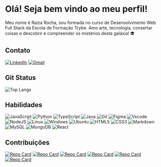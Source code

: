 
# Olá! Seja bem vindo ao meu perfil!

Meu nome é Raíza Rocha, sou formada no curso de Desenvolvimento Web Full Stack da Escola de Formação Trybe. Amo arte, tecnologia, consertar coisas e descobrir e compreender os mistérios desta galáxia! 👽

## Contato
[![LinkedIn](https://img.shields.io/badge/LinkedIn-0077B5?style=for-the-badge&logo=linkedin&logoColor=white)](https://www.linkedin.com/in/raiza-rocha/)
[![Gmail](https://img.shields.io/badge/Gmail-333333?style=for-the-badge&logo=gmail&logoColor=red)](mailto:raizarocha8@gmail.com)

## Git Status
![Top Langs](https://github-readme-stats-git-masterrstaa-rickstaa.vercel.app/api/top-langs/?username=raizarocha&layout=compact&theme=rose_pine)

## Habilidades
![JavaScript](https://img.shields.io/badge/JavaScript-F7DF1E?style=for-the-badge&logo=javascript&logoColor=black)
![Python](https://img.shields.io/badge/python-3670A0?style=for-the-badge&logo=python&logoColor=ffdd54)
![TypeScript](https://img.shields.io/badge/TypeScript-007ACC?style=for-the-badge&logo=typescript&logoColor=white)
![Java](https://img.shields.io/badge/java-%23ED8B00.svg?style=for-the-badge&logo=openjdk&logoColor=white)
![Git](https://img.shields.io/badge/GIT-E44C30?style=for-the-badge&logo=git&logoColor=white)
![Figma](https://img.shields.io/badge/Figma-696969?style=for-the-badge&logo=figma&logoColor=figma)
![Vscode](https://img.shields.io/badge/Vscode-007ACC?style=for-the-badge&logo=visual-studio-code&logoColor=white)
![NodeJS](https://img.shields.io/badge/node.js-6DA55F?style=for-the-badge&logo=node.js&logoColor=white)
![Linux](https://img.shields.io/badge/Linux-000?style=for-the-badge&logo=linux&logoColor=FCC624)
![Windows](https://img.shields.io/badge/Windows-000?style=for-the-badge&logo=windows&logoColor=2CA5E0)
![Ubuntu](https://img.shields.io/badge/Ubuntu-35495E?style=for-the-badge&logo=ubuntu&logoColor=2CA5E0)
![HTML5](https://img.shields.io/badge/HTML5-E34F26?style=for-the-badge&logo=html5&logoColor=white)
![CSS3](https://img.shields.io/badge/CSS3-1572B6?style=for-the-badge&logo=css3&logoColor=white)
![Markdown](https://img.shields.io/badge/Markdown-000?style=for-the-badge&logo=markdown)
![MySQL](https://img.shields.io/badge/MySQL-00000F?style=for-the-badge&logo=mysql&logoColor=white)
![MongoDB](https://img.shields.io/badge/MongoDB-4EA94B?style=for-the-badge&logo=mongodb&logoColor=white)
![React](https://img.shields.io/badge/React-20232A?style=for-the-badge&logo=react&logoColor=61DAFB)


## Contribuições
[![Repo Card](https://github-readme-stats.vercel.app/api/pin/?username=raizarocha&repo=dio-detona-ralph-game&theme=rose_pine)](https://github.com/raizarocha/dio-detona-ralph-game)
[![Repo Card](https://github-readme-stats.vercel.app/api/pin/?username=raizarocha&repo=dio-emoji-memory-game&theme=rose_pine)](https://github.com/raizarocha/dio-emoji-memory-game)
[![Repo Card](https://github-readme-stats.vercel.app/api/pin/?username=raizarocha&repo=lessons-learned-project&theme=rose_pine)](https://github.com/raizarocha/lessons-learned-project)
[![Repo Card](https://github-readme-stats.vercel.app/api/pin/?username=raizarocha&repo=pixels-art-project&theme=rose_pine)](https://github.com/raizarocha/pixels-art-project)
[![Repo Card](https://github-readme-stats.vercel.app/api/pin/?username=raizarocha&repo=mongodb-commerce-project&theme=rose_pine)](https://github.com/raizarocha/mongodb-commerce-project)
[![Repo Card](https://github-readme-stats.vercel.app/api/pin/?username=raizarocha&repo=car-shop-project&theme=rose_pine)](https://github.com/raizarocha/car-shop-project)


<!---
raizarocha/raizarocha is a ✨ special ✨ repository because its `README.md` (this file) appears on your GitHub profile.
You can click the Preview link to take a look at your changes.
--->

